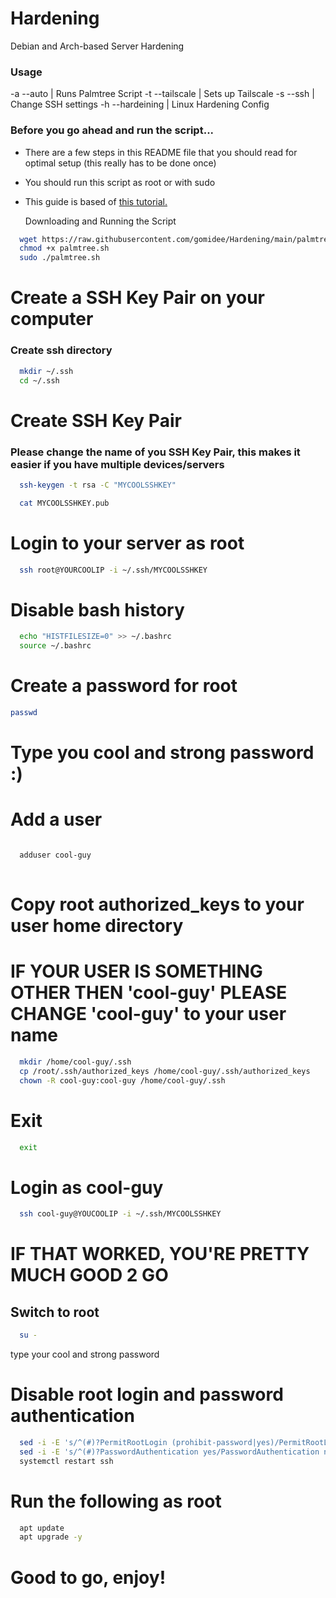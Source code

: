 # Hardening
Debian and Arch-based Server Hardening

### Usage

-a --auto | Runs Palmtree Script 
-t --tailscale | Sets up Tailscale 
-s --ssh | Change SSH settings
-h --hardeining | Linux Hardening Config 

### Before you go ahead and run the script...

- There are a few steps in this README file that you should read for optimal setup (this really has to be done once)
- You should run this script as root or with sudo
- This guide is based of <a href="https://github.com/sunknudsen/privacy-guides/tree/master/how-to-configure-hardened-debian-server">this tutorial. </a>


  Downloading and Running the Script
```bash
  wget https://raw.githubusercontent.com/gomidee/Hardening/main/palmtree.sh
  chmod +x palmtree.sh
  sudo ./palmtree.sh
```

# Create a SSH Key Pair on your computer

### Create ssh directory

```bash
  mkdir ~/.ssh
  cd ~/.ssh
```

# Create SSH Key Pair

 ### Please change the name of you SSH Key Pair, this makes it easier if you have multiple devices/servers

```bash
  ssh-keygen -t rsa -C "MYCOOLSSHKEY"

  cat MYCOOLSSHKEY.pub
```

# Login to your server as root

```bash
  ssh root@YOURCOOLIP -i ~/.ssh/MYCOOLSSHKEY
  ```

# Disable bash history

```bash
  echo "HISTFILESIZE=0" >> ~/.bashrc
  source ~/.bashrc
```

# Create a password for root
  
  ```bash
  passwd
  
 ```
  # Type you cool and strong password :)

# Add a user

```bash

  adduser cool-guy
  
  ```

# Copy root authorized_keys to your user home directory

# IF YOUR USER IS SOMETHING OTHER THEN 'cool-guy' PLEASE CHANGE 'cool-guy' to your user name

```bash
  mkdir /home/cool-guy/.ssh
  cp /root/.ssh/authorized_keys /home/cool-guy/.ssh/authorized_keys
  chown -R cool-guy:cool-guy /home/cool-guy/.ssh
```
# Exit 

```bash
  exit
```

# Login as cool-guy

```bash
  ssh cool-guy@YOUCOOLIP -i ~/.ssh/MYCOOLSSHKEY
  ```

# IF THAT WORKED, YOU'RE PRETTY MUCH GOOD 2 GO

## Switch to root

```bash
  su -
  ```

type your cool and strong password

# Disable root login and password authentication

```bash
  sed -i -E 's/^(#)?PermitRootLogin (prohibit-password|yes)/PermitRootLogin no/' /etc/ssh/sshd_config
  sed -i -E 's/^(#)?PasswordAuthentication yes/PasswordAuthentication no/' /etc/ssh/sshd_config
  systemctl restart ssh
  ```

# Run the following as root

```bash
  apt update
  apt upgrade -y
  ```

# Good to go, enjoy!
